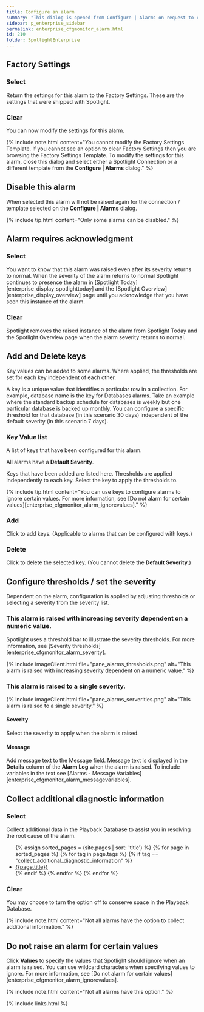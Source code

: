 ```yaml
---
title: Configure an alarm
summary: "This dialog is opened from Configure | Alarms on request to configure an alarm."
sidebar: p_enterprise_sidebar
permalink: enterprise_cfgmonitor_alarm.html
id: 210
folder: SpotlightEnterprise
---
```



## Factory Settings

### Select

Return the settings for this alarm to the Factory Settings. These are the settings that were shipped with Spotlight.

### Clear

You can now modify the settings for this alarm.

{% include note.html content="You cannot modify the Factory Settings Template. If you cannot see an option to clear Factory Settings then you are browsing the Factory Settings Template. To modify the settings for this alarm, close this dialog and select either a Spotlight Connection or a different template from the **Configure | Alarms** dialog." %}

## Disable this alarm

When selected this alarm will not be raised again for the connection / template selected on the **Configure \| Alarms** dialog.

{% include tip.html content="Only some alarms can be disabled." %}

## Alarm requires acknowledgment

### Select

You want to know that this alarm was raised even after its severity returns to normal. When the severity of the alarm returns to normal Spotlight continues to presence the alarm in [Spotlight Today][enterprise_display_spotlighttoday] and the [Spotlight Overview][enterprise_display_overview] page until you acknowledge that you have seen this instance of the alarm.

### Clear

Spotlight removes the raised instance of the alarm from Spotlight Today and the Spotlight Overview page when the alarm severity returns to normal.

## Add and Delete keys

Key values can be added to some alarms. Where applied, the thresholds are set for each key independent of each other.

A key is a unique value that identifies a particular row in a collection. For example, database name is the key for Databases alarms. Take an example where the standard backup schedule for databases is weekly but one particular database is backed up monthly. You can configure a specific threshold for that database (in this scenario 30 days) independent of the default severity (in this scenario 7 days).

### Key Value list

A list of keys that have been configured for this alarm.

All alarms have a **Default Severity**.

Keys that have been added are listed here. Thresholds are applied independently to each key. Select the key to apply the thresholds to.

{% include tip.html content="You can use keys to configure alarms to ignore certain values. For more information, see [Do not alarm for certain values][enterprise_cfgmonitor_alarm_ignorevalues]." %}

### Add

Click to add keys. (Applicable to alarms that can be configured with keys.)

### Delete

Click to delete the selected key. (You cannot delete the **Default Severity**.)


## Configure thresholds / set the severity

Dependent on the alarm, configuration is applied by adjusting thresholds or selecting a severity from the severity list.

### This alarm is raised with increasing severity dependent on a numeric value.

Spotlight uses a threshold bar to illustrate the severity thresholds. For more information, see [Severity thresholds][enterprise_cfgmonitor_alarm_severity].

{% include imageClient.html file="pane_alarms_thresholds.png" alt="This alarm is raised with increasing severity dependent on a numeric value." %}


### This alarm is raised to a single severity.

{% include imageClient.html file="pane_alarms_serverities.png" alt="This alarm is raised to a single severity." %}


#### Severity

 Select the severity to apply when the alarm is raised.

#### Message

Add message text to the Message field. Message text is displayed in the **Details** column of the **Alarm Log** when the alarm is raised. To include variables in the text see [Alarms - Message Variables][enterprise_cfgmonitor_alarm_messagevariables].

## Collect additional diagnostic information

### Select

Collect additional data in the Playback Database to assist you in resolving the root cause of the alarm.

<ul>
{% assign sorted_pages = (site.pages | sort: 'title') %}
{% for page in sorted_pages %}
{% for tag in page.tags %}
{% if tag == "collect_additional_diagnostic_information" %}
<li><a href="{{ page.url | prepend: site.baseurl}}">{{page.title}}</a></li>
{% endif %}
{% endfor %}
{% endfor %}
</ul>


### Clear

You may choose to turn the option off to conserve space in the Playback Database.

{% include note.html content="Not all alarms have the option to collect additional information." %}

## Do not raise an alarm for certain values

Click **Values** to specify the values that Spotlight should ignore when an alarm is raised. You can use wildcard characters when specifying values to ignore. For more information, see [Do not alarm for certain values][enterprise_cfgmonitor_alarm_ignorevalues].

{% include note.html content="Not all alarms have this option." %}



{% include links.html %}
